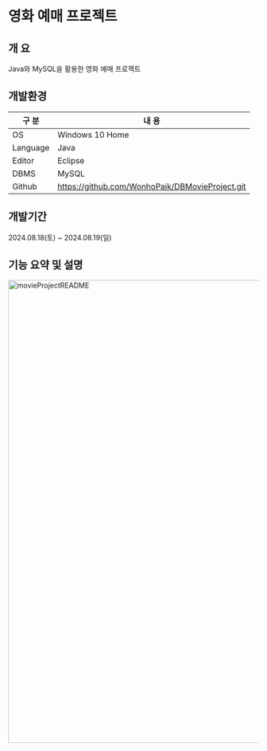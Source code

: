 # 영화 예매 프로젝트

## 개 요

Java와 MySQL을 활용한 영화 예매 프로젝트

## 개발환경

| 구 분 | 내 용 |
| --- | --- |
| OS | Windows 10 Home |
| Language | Java |
| Editor | Eclipse |
| DBMS | MySQL |
| Github | https://github.com/WonhoPaik/DBMovieProject.git |

## 개발기간

2024.08.18(토) ~ 2024.08.19(일)

## 기능 요약 및 설명
<img width="930" alt="movieProjectREADME" src="https://github.com/WonhoPaik/DBMovieProject/assets/166088613/7ab4834d-820a-4ac5-8c2c-98e9ea8a7265">

